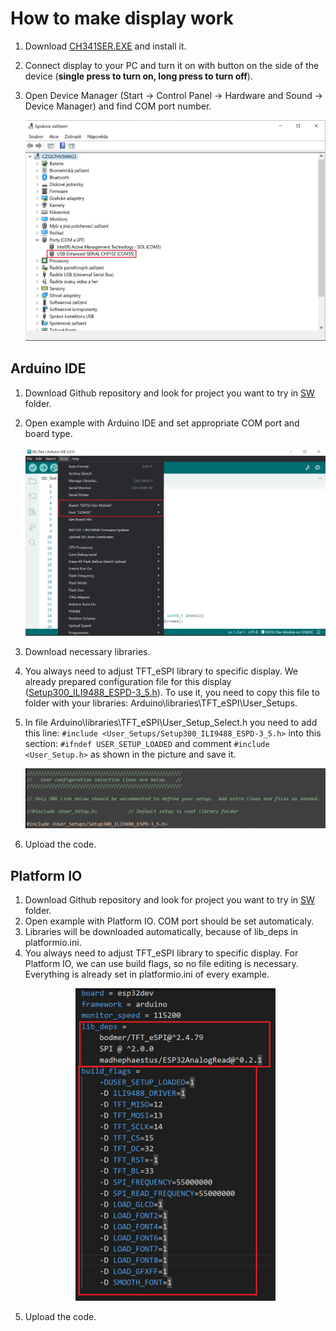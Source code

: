 # How to make display work

1. Download [CH341SER.EXE](http://www.wch-ic.com/search?q=CH340&t=downloads) and install it.

2. Connect display to your PC and turn it on with button on the side of the device (**single press to turn on, long press to turn off**).

3. Open Device Manager (Start → Control Panel → Hardware and Sound → Device Manager) and find COM port number.

    ![COM_port](../img/COM_port.jpg)

## Arduino IDE
1. Download Github repository and look for project you want to try in [SW](../SW) folder.
2. Open example with Arduino IDE and set appropriate COM port and board type.
   
    ![ArduinoIDE_set](../img/ArduinoIDE_set.png)

3. Download necessary libraries.
4. You always need to adjust TFT_eSPI library to specific display. We  already prepared configuration file for this display ([Setup300_ILI9488_ESPD-3_5.h](Setup300_ILI9488_ESPD-3_5.h)).
To use it, you need to copy this file to folder with your libraries: Arduino\libraries\TFT_eSPI\User_Setups.
1. In file Arduino\libraries\TFT_eSPI\User_Setup_Select.h you need to add this line: `#include <User_Setups/Setup300_ILI9488_ESPD-3_5.h>` into this section: `#ifndef USER_SETUP_LOADED` and comment `#include <User_Setup.h>` as shown in the picture and save it.
   
   ![User_setup](../img/User_setup.png)

2. Upload the code.
## Platform IO
1. Download Github repository and look for project you want to try in [SW](https://github.com/LaskaKit/ESPD-35/tree/main/SW) folder.
2. Open example with Platform IO. COM port should be set automaticaly.
3. Libraries will be downloaded automatically, because of lib_deps in platformio.ini.
4. You always need to adjust TFT_eSPI library to specific display. For Platform IO, we can use build flags, so no file editing is necessary. Everything is already set in platformio.ini of every example.
    <p align="center">
    <img src="../img/PlatformIO_set.png" height="500">
    </p>
5. Upload the code.